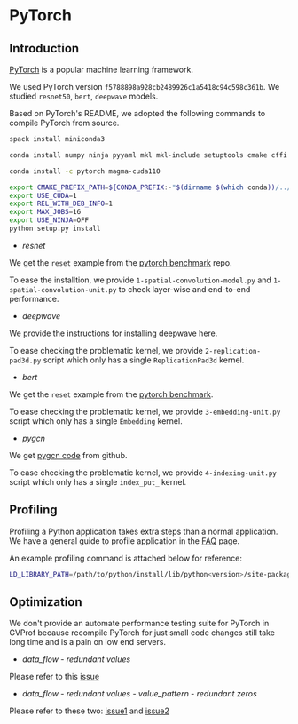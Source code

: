 # PyTorch

## Introduction

[PyTorch](https://pytorch.org/) is a popular machine learning framework.

We used PyTorch version `f5788898a928cb2489926c1a5418c94c598c361b`. We studied `resnet50`, `bert`, `deepwave` models. 

Based on PyTorch's README, we adopted the following commands to compile PyTorch from source.

```bash
spack install miniconda3

conda install numpy ninja pyyaml mkl mkl-include setuptools cmake cffi typing_extensions future six requests dataclasses

conda install -c pytorch magma-cuda110

export CMAKE_PREFIX_PATH=${CONDA_PREFIX:-"$(dirname $(which conda))/../"}
export USE_CUDA=1
export REL_WITH_DEB_INFO=1
export MAX_JOBS=16
export USE_NINJA=OFF 
python setup.py install
```

- *resnet*

We get the `reset` example from the [pytorch benchmark](https://github.com/pytorch/benchmark/tree/master/torchbenchmark/models/resnet50) repo. 

To ease the installtion, we provide `1-spatial-convolution-model.py` and `1-spatial-convolution-unit.py` to check layer-wise and end-to-end performance.

- *deepwave*

We provide the instructions for installing deepwave here.

To ease checking the problematic kernel, we provide `2-replication-pad3d.py` script which only has a single `ReplicationPad3d` kernel.

- *bert*

We get the `reset` example from the [pytorch benchmark](https://github.com/pytorch/benchmark/tree/master/torchbenchmark/models/resnet50).

To ease checking the problematic kernel, we provide `3-embedding-unit.py` script which only has a single `Embedding` kernel.

- *pygcn*

We get [pygcn code](https://github.com/tkipf/pygcn) from github.

To ease checking the problematic kernel, we provide `4-indexing-unit.py` script which only has a single `index_put_` kernel.

## Profiling

Profiling a Python application takes extra steps than a normal application. We have a general guide to profile application in the [FAQ](https://gvprof.readthedocs.io/en/latest/faq.html) page.

An example profiling command is attached below for reference:

```bash
LD_LIBRARY_PATH=/path/to/python/install/lib/python<version>/site-packages/torch:$LD_LIBRARY_PATH hpcrun -e gpu=nvidia,data_flow -ck HPCRUN_SANITIZER_READ_TRACE_IGNORE=1 -ck HPCRUN_SANITIZER_DATA_FLOW_HASH=0 -ck HPCRUN_SANITIZER_GPU_ANALYSIS_BLOCKS=1 -ck HPCRUN_SANITIZER_GPU_PATCH_RECORD_NUM=131072 python ./<pytorch-script>.py
```

## Optimization

We don't provide an automate performance testing suite for PyTorch in GVProf because recompile PyTorch for just small code changes still take long time and is a pain on low end servers. 

- *data_flow* - *redundant values*

Please refer to this [issue](https://github.com/pytorch/pytorch/issues/48539)

- *data_flow* - *redundant values* - *value_pattern* - *redundant zeros*

Please refer to these two: [issue1](https://github.com/pytorch/pytorch/issues/48889) and [issue2](https://github.com/pytorch/pytorch/issues/49663)